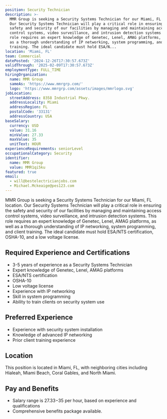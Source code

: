 ```yaml
---
position: Security Technician
description: >-
  MMR Group is seeking a Security Systems Technician for our Miami, FL location.
  Our Security Systems Technician will play a critical role in ensuring the
  safety and security of our facilities by managing and maintaining access
  control systems, video surveillance, and intrusion detection systems. This
  role requires an expert knowledge of Genetec, Lenel, AMAG platforms, as well
  as a thorough understanding of IP networking, system programming, and client
  training. The ideal candidate must hold ESA/N...
location: 'Miami, FL'
team: Commercial
datePosted: '2024-12-26T17:30:57.673Z'
validThrough: '2025-02-09T17:30:57.673Z'
employmentType: FULL_TIME
hiringOrganization:
  name: MMR Group
  sameAs: 'https://www.mmrgrp.com/'
  logo: 'https://www.mmrgrp.com/assets/images/mmrlogo.svg'
jobLocation:
  streetAddress: 8358 Industrial Pkwy.
  addressLocality: Miami
  addressRegion: FL
  postalCode: '33131'
  addressCountry: USA
baseSalary:
  currency: USD
  value: 31.16
  minValue: 27.33
  maxValue: 35
  unitText: HOUR
experienceRequirements: seniorLevel
occupationalCategory: Security
identifier:
  name: MMR Group
  value: MMR1qi5ku
featured: true
email:
  - will@bestelectricianjobs.com
  - Michael.Mckeaige@pes123.com
---
```




MMR Group is seeking a Security Systems Technician for our Miami, FL location. Our Security Systems Technician will play a critical role in ensuring the safety and security of our facilities by managing and maintaining access control systems, video surveillance, and intrusion detection systems. This role requires an expert knowledge of Genetec, Lenel, AMAG platforms, as well as a thorough understanding of IP networking, system programming, and client training. The ideal candidate must hold ESA/NTS certification, OSHA-10, and a low voltage license.

## Required Experience and Certifications
- 3-5 years of experience as a Security Systems Technician
- Expert knowledge of Genetec, Lenel, AMAG platforms
- ESA/NTS certification
- OSHA-10
- Low voltage license
- Experience with IP networking
- Skill in system programming
- Ability to train clients on security system use

## Preferred Experience
- Experience with security system installation
- Knowledge of advanced IP networking
- Prior client training experience

## Location
This position is located in Miami, FL, with neighboring cities including Hialeah, Miami Beach, Coral Gables, and North Miami.

## Pay and Benefits
- Salary range is $27.33-$35 per hour, based on experience and qualifications
- Comprehensive benefits package available.
